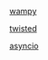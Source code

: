 
[wampy][]

[twisted][]

[asyncio][]

[wampy]: http://ksdaemon.github.io/wampy.js/
[twisted]: https://twistedmatrix.com/trac/
[asyncio]: https://docs.python.org/3/library/asyncio.html
